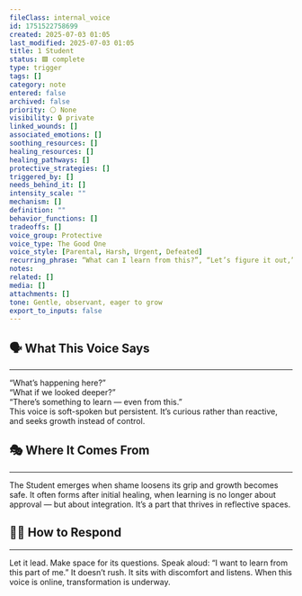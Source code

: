 ```yaml
---
fileClass: internal_voice
id: 1751522758699
created: 2025-07-03 01:05
last_modified: 2025-07-03 01:05
title: 1 Student
status: 🟩 complete
type: trigger
tags: []
category: note
entered: false
archived: false
priority: ⚪ None
visibility: 🔒 private
linked_wounds: []
associated_emotions: []
soothing_resources: []
healing_resources: []
healing_pathways: []
protective_strategies: []
triggered_by: []
needs_behind_it: []
intensity_scale: ""
mechanism: []
definition: ""
behavior_functions: []
tradeoffs: []
voice_group: Protective
voice_type: The Good One
voice_style: [Parental, Harsh, Urgent, Defeated]
recurring_phrase: “What can I learn from this?”, “Let’s figure it out,” “I want to understand.”
notes: 
related: []
media: []
attachments: []
tone: Gentle, observant, eager to grow
export_to_inputs: false
---
```


## 🗣️ What This Voice Says
---
“What’s happening here?”  
“What if we looked deeper?”  
“There’s something to learn — even from this.”  
This voice is soft-spoken but persistent. It’s curious rather than reactive, and seeks growth instead of control.

## 🎭 Where It Comes From
---
The Student emerges when shame loosens its grip and growth becomes safe. It often forms after initial healing, when learning is no longer about approval — but about integration. It’s a part that thrives in reflective spaces.

## 🧘‍♂️ How to Respond
---
Let it lead. Make space for its questions. Speak aloud: “I want to learn from this part of me.” It doesn’t rush. It sits with discomfort and listens. When this voice is online, transformation is underway.
